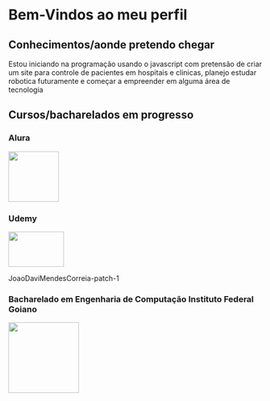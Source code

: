 # Bem-Vindos ao meu perfil

## Conhecimentos/aonde pretendo chegar
Estou iniciando na programação usando o javascript com pretensão de criar um site para controle de pacientes em hospitais e clinicas, planejo estudar robotica futuramente e começar a empreender em alguma área de tecnologia
 
## Cursos/bacharelados em progresso
  ### Alura
  <img src="https://github.com/JoaoDaviMendesCorreia/Joao-Davi-Mendes-Correia/assets/168194655/1a42a1bf-e446-41ee-a2b2-78997a4b5a62" width="100" height="100"/>
 
 
 ### Udemy 
 
 <img src="https://logodownload.org/wp-content/uploads/2019/07/udemy-logo.png" width="110" height="70"/>
 
 
 JoaoDaviMendesCorreia-patch-1
 ### Bacharelado em Engenharia de Computação Instituto Federal Goiano 
 <img src="https://camo.githubusercontent.com/6cd10a4c2c7d4d2a7e11512903f12308310683f2c7188e3629bc66258778184c/68747470733a2f2f75706c6f61642e77696b696d656469612e6f72672f77696b6970656469612f636f6d6d6f6e732f7468756d622f372f37632f496e7374697475746f5f4665646572616c5f476f69616e6f5f2d5f4d617263615f566572746963616c5f323031352e7376672f33303070782d496e7374697475746f5f4665646572616c5f476f69616e6f5f2d5f4d617263615f566572746963616c5f323031352e7376672e706e67" width="140" height="140"/>

 

